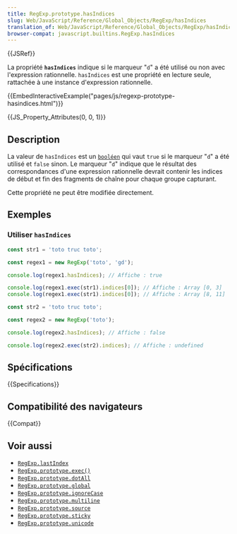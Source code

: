 ```yaml
---
title: RegExp.prototype.hasIndices
slug: Web/JavaScript/Reference/Global_Objects/RegExp/hasIndices
translation_of: Web/JavaScript/Reference/Global_Objects/RegExp/hasIndices
browser-compat: javascript.builtins.RegExp.hasIndices
---
```

{{JSRef}}

La propriété **`hasIndices`** indique si le marqueur "`d`" a été utilisé ou non avec l'expression rationnelle. `hasIndices` est une propriété en lecture seule, rattachée à une instance d'expression rationnelle.

{{EmbedInteractiveExample("pages/js/regexp-prototype-hasindices.html")}}

{{JS_Property_Attributes(0, 0, 1)}}

## Description

La valeur de `hasIndices` est un [`booléen`](/fr/docs/Web/JavaScript/Reference/Global_Objects/Boolean) qui vaut `true` si le marqueur "`d`" a été utilisé et `false` sinon. Le marqueur "`d`" indique que le résultat des correspondances d'une expression rationnelle devrait contenir les indices de début et fin des fragments de chaîne pour chaque groupe capturant.

Cette propriété ne peut être modifiée directement.

## Exemples

### Utiliser `hasIndices`

```js
const str1 = 'toto truc toto';

const regex1 = new RegExp('toto', 'gd');

console.log(regex1.hasIndices); // Affiche : true

console.log(regex1.exec(str1).indices[0]); // Affiche : Array [0, 3]
console.log(regex1.exec(str1).indices[0]); // Affiche : Array [8, 11]

const str2 = 'toto truc toto';

const regex2 = new RegExp('toto');

console.log(regex2.hasIndices); // Affiche : false

console.log(regex2.exec(str2).indices); // Affiche : undefined
```

## Spécifications

{{Specifications}}

## Compatibilité des navigateurs

{{Compat}}

## Voir aussi

- [`RegExp.lastIndex`](/fr/docs/Web/JavaScript/Reference/Global_Objects/RegExp/lastIndex)
- [`RegExp.prototype.exec()`](/fr/docs/Web/JavaScript/Reference/Global_Objects/RegExp/exec)
- [`RegExp.prototype.dotAll`](/fr/docs/Web/JavaScript/Reference/Global_Objects/RegExp/dotAll)
- [`RegExp.prototype.global`](/fr/docs/Web/JavaScript/Reference/Global_Objects/RegExp/global)
- [`RegExp.prototype.ignoreCase`](/fr/docs/Web/JavaScript/Reference/Global_Objects/RegExp/ignoreCase)
- [`RegExp.prototype.multiline`](/fr/docs/Web/JavaScript/Reference/Global_Objects/RegExp/multiline)
- [`RegExp.prototype.source`](/fr/docs/Web/JavaScript/Reference/Global_Objects/RegExp/source)
- [`RegExp.prototype.sticky`](/fr/docs/Web/JavaScript/Reference/Global_Objects/RegExp/sticky)
- [`RegExp.prototype.unicode`](/fr/docs/Web/JavaScript/Reference/Global_Objects/RegExp/unicode)
